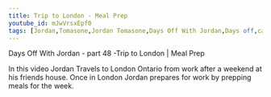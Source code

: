 ```yaml
---
title: Trip to London - Meal Prep
youtube_id: mJwVrsxEpf0
tags: [Jordan,Tomasone,Jordan Tomasone,Days Off With Jordan,Days off,canadian vlogger,canadian travel vlogger,inspirational content,adventure lifestyle,JordanTomasone,Building a Better Self,Help,Open Discussion,Free,Healthy Eating,Hydration,Sunsets,Wind Turbines,london ontario,london,meal prep,getting back to work,traveling to london,meal prep in london,hotel room tour,hotel in london ontario,meal prep for vegans]
---
```

Days Off With Jordan - part 48 -Trip to London | Meal Prep

In this video Jordan Travels to London Ontario from work after a weekend at his friends house. Once in London Jordan prepares for work by prepping meals for the week.
